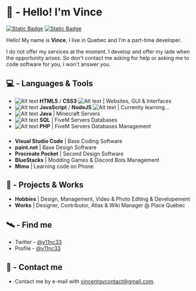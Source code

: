# 💎 - Hello! I'm Vince
[![Static Badge](https://img.shields.io/badge/%40v11nc33-444?logo=github&logoColor=white)](https://github.com/v11nc33)
[![Static Badge](https://img.shields.io/badge/%40v11nc33-1da1f2?logo=twitter&logoColor=white)](https://twitter.com/v11nc33)

Hello! My name is **Vince**, I live in Quebec and I'm a part-time developer.

I do not offer my services at the moment. I develop and offer my iade when the opportunity arises. So don't contact me asking for help or asking me to code software for you, I won't answer you.

## 💻 - Languages & Tools
- ![Alt text](https://media.discordapp.net/attachments/1133904515570094241/1135711251352277062/html_16x16.png "Title") **HTML5** / **CSS3** ![Alt text](https://media.discordapp.net/attachments/1133904515570094241/1135714399580069898/Sans_titre.png "Title") | Websites, GUI & Interfaces 
- ![Alt text](https://media.discordapp.net/attachments/1133904515570094241/1135711751892107367/javascript_16x16.png "Title") **JavaScript** / **NodeJS** ![Alt text](https://media.discordapp.net/attachments/1133904515570094241/1135715234817003570/Sans_titre.png "Title") | Currently learning...
- ![Alt text](https://media.discordapp.net/attachments/1133904515570094241/1135712552815435776/java_16x16.png "Title") **Java** | Minecraft Servers
- ![Alt text](https://media.discordapp.net/attachments/1133904515570094241/1135713579367145482/Sans_titre.png "Title") **SQL** | FiveM Servers Databases
- ![Alt text](https://media.discordapp.net/attachments/1133904515570094241/1135713835949494364/php_16x16.png "Title") **PHP** | FiveM Servers Databases Management
###
- **Visual Studio Code** | Base Coding Software
- **paint.net** | Base Design Software
- **Procreate Pocket** | Second Design Software
- **BlueStacks** | Modding Games & Discord Bots Management
- **Mimo** | Learning code on Phone

## 💼 - Projects & Works
- **Hobbies** | Design, Management, Video & Photo Editing & Developement
- **Works** | Designer, Contributor, Atlas & Wiki Manager @ Place Québec

## 🛰️ - Find me

 - Twitter - [@v11nc33](https://twitter.com/v11nc33)
 - Profile - [@v11nc33](https://github.com/v11nc33)

## 📡 - Contact me
 - Contact me by e-mail with [vincentgvcontact@gmail.com](vincentgvcontact@gmail.com).
